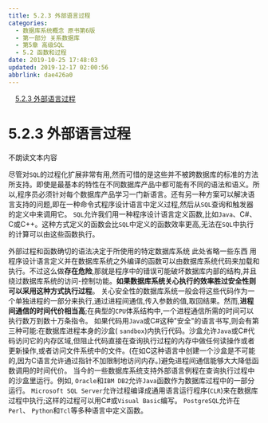 ```yaml
---
title: 5.2.3 外部语言过程
categories: 
  - 数据库系统概念 原书第6版
  - 第一部分 关系数据库
  - 第5章 高级SQL
  - 5.2 函数和过程
date: 2019-10-25 17:48:03
updated: 2019-12-17 02:00:56
abbrlink: dae426a0
---
```

<div id='my_toc'><a href="/ReadingNotes/dae426a0/#5-2-3-外部语言过程" class="header_1">5.2.3 外部语言过程</a>&nbsp;<br></div>
<style>.header_1{margin-left: 1em;}.header_2{margin-left: 2em;}.header_3{margin-left: 3em;}.header_4{margin-left: 4em;}.header_5{margin-left: 5em;}.header_6{margin-left: 6em;}</style>
<!--more-->
<script>if (navigator.platform.search('arm')==-1){document.getElementById('my_toc').style.display = 'none';}var e,p = document.getElementsByTagName('p');while (p.length>0) {e = p[0];e.parentElement.removeChild(e);}</script>

<!--end-->
<!--SSTStart-->
# 5.2.3 外部语言过程 #
不朗读文本内容
<!--SSTStop-->
尽管对`SQL`的过程化扩展非常有用,然而可惜的是这些并不被跨数据库的标准的方法所支持。即使是最基本的特性在不同数据库产品中都可能有不同的语法和语义。所以,程序员必须针对每个数据库产品学习一门新语言。还有另一种方案可以解决语言支持的问题,即在一种命令式程序设计语言中定义过程,然后从`SQL`查询和触发器的定义中来调用它。
`SQL`允许我们用一种程序设计语言定义函数,比如`Java`、C#、C或C++。这种方式定义的函数会比`SQL`中定义的函数效率更高,无法在`SQL`中执行的计算可以由这些函数执行。

外部过程和函数确切的语法决定于所使用的特定数据库系统
此处省略一些东西
用程序设计语言定义并在数据库系统之外编译的函数可以由数据库系统代码来加载和执行。不过这么做**存在危险**,那就是程序中的错误可能破坏数据库内部的结构,并且绕过数据库系统的访问-控制功能。**如果数据库系统关心执行的效率胜过安全性则可以采用这种方式执行过程**。
关心安全性的数据库系统一般会将这些代码作为一个单独进程的一部分来执行,通过进程间通信,传入参数的值,取回结果。然而,**进程间通信的时间代价相当高**;在典型的`CPU`体系结构中,一个进程通信所需的时间可以执行数万到数十万条指令。
如果代码用`Java`或C#这种"安全"的语言书写,则会有第三种可能:在数据库进程本身的沙盒( `sandbox`)内执行代码。沙盒允许`Java`或C#代码访问它的内存区域,但阻止代码直接在查询执行过程的内存中做任何读操作或者更新操作,或者访问文件系统中的文件。(在如C这种语言中创建一个沙盒是不可能的,因为C语言允许通过指针不加限制地访问内存。)避免进程间通信能够大大降低函数调用的时间代价。
当今的一些数据库系统支持外部语言例程在查询执行过程中的沙盒里运行。例如, `Oracle`和`IBM DB2`允许`Java`函数作为数据库过程中的一部分运行。 `Microsoft SQL Server`允许过程编译成通用语言运行程序(`CLR`)来在数据库过程中执行;这样的过程可以用C#或`Visual Basic`编写。 `PostgreSQL`允许在`Perl`、 `Python`和`Tcl`等多种语言中定义函数。


